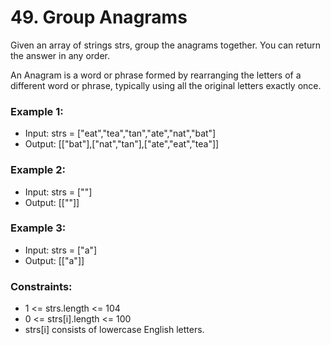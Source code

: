 # 49. Group Anagrams

Given an array of strings strs, group the anagrams together. You can return the answer in any order.

An Anagram is a word or phrase formed by rearranging the letters of a different word or phrase, typically using all the original letters exactly once.

 

### Example 1:

- Input: strs = ["eat","tea","tan","ate","nat","bat"]
- Output: [["bat"],["nat","tan"],["ate","eat","tea"]]

### Example 2:

- Input: strs = [""]
- Output: [[""]]

### Example 3:

- Input: strs = ["a"]
- Output: [["a"]]
 

### Constraints:

- 1 <= strs.length <= 104
- 0 <= strs[i].length <= 100
- strs[i] consists of lowercase English letters.
